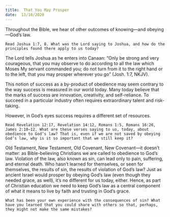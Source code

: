 ```yaml
---
title:  That You May Prosper
date:  13/10/2020
---
```


Throughout the Bible, we hear of other outcomes of knowing—and obeying—God’s law.

`Read Joshua 1:7, 8. What was the Lord saying to Joshua, and how do the principles found there apply to us today? `

The Lord tells Joshua as he enters into Canaan: “Only be strong and very courageous, that you may observe to do according to all the law which Moses My servant commanded you; do not turn from it to the right hand or to the left, that you may prosper wherever you go” (Josh. 1:7, NKJV).

This notion of success as a by-product of obedience may seem contrary to the way success is measured in our world today. Many today believe that the marks of success are innovation, creativity, and self-reliance. To succeed in a particular industry often requires extraordinary talent and risk-taking.

However, in God’s eyes success requires a different set of resources.

`Read Revelation 12:17, Revelation 14:12, Romans 1:5, Romans 16:26, James 2:10–12. What are these verses saying to us, today, about obedience to God’s law? That is, even if we are not saved by obeying God’s law, why is it so important that we still keep it?`

Old Testament, New Testament, Old Covenant, New Covenant—it doesn’t matter: as Bible-believing Christians we are called to obedience to God’s law. Violation of the law, also known as sin, can lead only to pain, suffering, and eternal death. Who hasn’t learned for themselves, or seen for themselves, the results of sin, the results of violation of God’s law? Just as ancient Israel would prosper by obeying God’s law (even though they needed grace, as well), it’s no different for us today, either. Hence, as part of Christian education we need to keep God’s law as a central component of what it means to live by faith and trusting in God’s grace.

`What has been your own experience with the consequences of sin? What have you learned that you could share with others so that, perhaps, they might not make the same mistakes?`